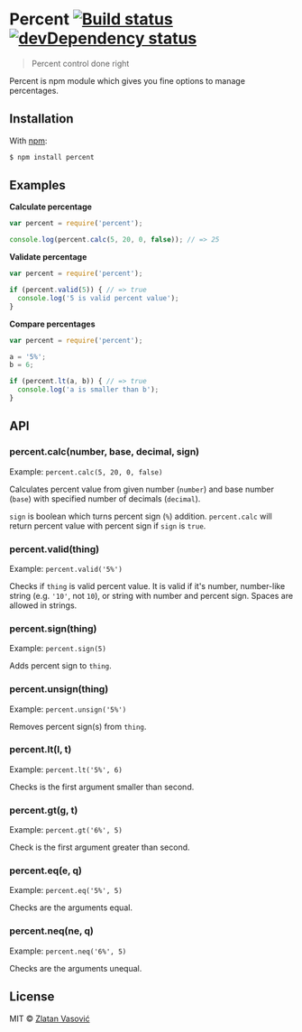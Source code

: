 # Percent [![Build status](https://travis-ci.org/ZDroid/percent.png?branch=master)](https://travis-ci.org/ZDroid/percent) [![devDependency status](https://david-dm.org/ZDroid/percent/dev-status.png?theme=shields.io)](https://david-dm.org/ZDroid/percent#info=devDependencies)

> Percent control done right

Percent is npm module which gives you fine options to manage percentages.

## Installation

With [npm](https://npmjs.org):

```bash
$ npm install percent
```

## Examples

**Calculate percentage**

```javascript
var percent = require('percent');

console.log(percent.calc(5, 20, 0, false)); // => 25
```

**Validate percentage**

```javascript
var percent = require('percent');

if (percent.valid(5)) { // => true
  console.log('5 is valid percent value');
}
```

**Compare percentages**

```javascript
var percent = require('percent');

a = '5%';
b = 6;

if (percent.lt(a, b)) { // => true
  console.log('a is smaller than b');
}
```

## API

### percent.calc(number, base, decimal, sign)

Example: `percent.calc(5, 20, 0, false)`

Calculates percent value from given number (`number`) and base number (`base`)
with specified number of decimals (`decimal`).

`sign` is boolean which turns percent sign (`%`) addition. `percent.calc` will
return percent value with percent sign if `sign` is `true`.

### percent.valid(thing)

Example: `percent.valid('5%')`

Checks if `thing` is valid percent value. It is valid if it's number,
number-like string (e.g. `'10'`, not `10`), or string with number and percent
sign. Spaces are allowed in strings.

### percent.sign(thing)

Example: `percent.sign(5)`

Adds percent sign to `thing`.

### percent.unsign(thing)

Example: `percent.unsign('5%')`

Removes percent sign(s) from `thing`.

### percent.lt(l, t)

Example: `percent.lt('5%', 6)`

Checks is the first argument smaller than second.

### percent.gt(g, t)

Example: `percent.gt('6%', 5)`

Check is the first argument greater than second.

### percent.eq(e, q)

Example: `percent.eq('5%', 5)`

Checks are the arguments equal.

### percent.neq(ne, q)

Example: `percent.neq('6%', 5)`

Checks are the arguments unequal.

## License

MIT &copy; [Zlatan Vasović](https://github.com/ZDroid)